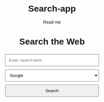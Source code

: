 # Search-app
Read me
<!DOCTYPE html>
<html lang="en">
<head>
    <meta charset="UTF-8">
    <meta name="viewport" content="width=device-width, initial-scale=1.0">
    <title>Simple Search</title>
    <style>
        body { text-align: center; font-family: Arial, sans-serif; }
        input, select, button { padding: 10px; margin: 5px; width: 80%; max-width: 300px; }
        #history { margin-top: 20px; text-align: left; }
        .history-item { cursor: pointer; display: flex; justify-content: space-between; }
        .delete-button { color: red; cursor: pointer; }
    </style>
</head>
<body>
    <h1>Search the Web</h1>
    <input type="text" id="query" placeholder="Enter search term" oninput="autocorrect()">
    <select id="engine">
        <option value="google">Google</option>
        <option value="bing">Bing</option>
        <option value="duckduckgo">DuckDuckGo</option>
    </select>
    <button onclick="search()">Search</button>

  <div id="history"></div>

   <script>
        // Expanded autocorrect dictionary with common misspellings
        const autocorrectDictionary = {
            "gogle": "google",
            "bingg": "bing",
            "duckdukgo": "duckduckgo",
            "recieve": "receive",
            "definately": "definitely",
            "seperate": "separate",
            "occured": "occurred",
            "untill": "until",
            "calender": "calendar",
            "advice": "advise", // advice is a noun, advise is a verb
            "loose": "lose",
            "their": "there", // common confusion between homophones
            "your": "you're",
            "its": "it's",
            "would of": "would have",
            "could of": "could have",
            "should of": "should have",
            "alot": "a lot",
            "anyway": "anyways", // a common informal usage
            "definately": "definitely",
            "humerous": "humorous",
            "neccessary": "necessary",
            "priviledge": "privilege",
            "restaraunt": "restaurant",
            "tomatoe": "tomato",
            "thier": "their" // more homophones
        };

        function autocorrect() {
            var input = document.getElementById("query").value.toLowerCase();
            if (autocorrectDictionary[input]) {
                document.getElementById("query").value = autocorrectDictionary[input];
            }
        }

        function search() {
            var query = document.getElementById("query").value;
            var engine = document.getElementById("engine").value;
            var searchUrl = "";

            if (engine === "google") {
                searchUrl = "https://www.google.com/search?q=" + encodeURIComponent(query);
            } else if (engine === "bing") {
                searchUrl = "https://www.bing.com/search?q=" + encodeURIComponent(query);
            } else if (engine === "duckduckgo") {
                searchUrl = "https://duckduckgo.com/?q=" + encodeURIComponent(query);
            }

            // Save search to history
            saveToHistory(query);
            window.open(searchUrl, "_blank"); // Opens in a new tab
        }

        function saveToHistory(query) {
            let history = JSON.parse(localStorage.getItem("searchHistory")) || [];
            if (!history.includes(query)) { // Avoid duplicates
                history.push(query);
                localStorage.setItem("searchHistory", JSON.stringify(history));
                displayHistory();
            }
        }

        function displayHistory() {
            let history = JSON.parse(localStorage.getItem("searchHistory")) || [];
            let historyDiv = document.getElementById("history");
            historyDiv.innerHTML = "<h2>Search History</h2>";
            history.forEach(item => {
                let div = document.createElement("div");
                div.classList.add("history-item");
                div.innerHTML = `${item} <span class="delete-button" onclick="deleteHistory('${item}')">X</span>`;
                historyDiv.appendChild(div);
            });
        }

        function deleteHistory(item) {
            let history = JSON.parse(localStorage.getItem("searchHistory")) || [];
            history = history.filter(query => query !== item); // Remove the selected item
            localStorage.setItem("searchHistory", JSON.stringify(history));
            displayHistory(); // Refresh the displayed history
        }

        // Load search history on page load
        window.onload = function() {
            displayHistory();
        };
    </script>
</body>
</html>
